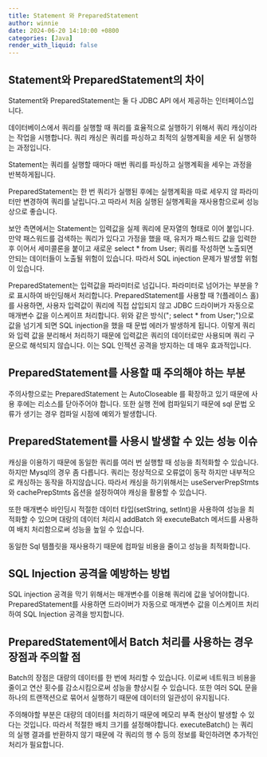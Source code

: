 ```yaml
---
title: Statement 와 PreparedStatement
author: winnie
date: 2024-06-20 14:10:00 +0800
categories: [Java]
render_with_liquid: false
---
```


## Statement와 PreparedStatement의 차이
Statement와 PreparedStatement는 둘 다 JDBC API 에서 제공하는 인터페이스입니다.

데이터베이스에서 쿼리를 실행할 때 쿼리를 효율적으로 실행하기 위해서 쿼리 캐싱이라는 작업을 시행합니다.
쿼리 캐싱은 쿼리를 파싱하고 최적의 실행계획을 세운 뒤 실행하는 과정입니다.

Statement는 쿼리를 실행할 때마다 매번 쿼리를 파싱하고 실행계획을 세우는 과정을 반복하게됩니다.

PreparedStatement는 한 번 쿼리가 실행된 후에는 실행계획을 따로 세우지 않 파라미터만 변경하여 쿼리를 날립니다.고
따라서 처음 실행된 실행계획을 재사용함으로써 성능상으로 좋습니다.

보안 측면에서는 Statement는 입력값을 실제 쿼리에 문자열의 형태로 이어 붙입니다.
만약 패스워드를 검색하는 쿼리가 있다고 가정을 했을 때, 유저가 패스워드 값을 입력한 후 이어서 세미콜론을 붙이고
새로운 select * from User; 쿼리를 작성하면 노출되면 안되는 데이터들이 노출될 위험이 있습니다.
따라서 SQL injection 문제가 발생할 위험이 있습니다.


PreparedStatement는 입력값을 파라미터로 넘깁니다. 파라미터로 넘어가는 부분을 ? 로 표시하여 바인딩해서 처리합니다.
PreparedStatement를 사용할 때 ?(플레이스 홀)를 사용하면, 사용자 입력값이 쿼리에 직접 삽입되지 않고
JDBC 드라이버가 자동으로 매개변수 값을 이스케이프 처리합니다.
위와 같은 방식("; select * from User;")으로 값을 넘기게 되면 SQL injection을 했을 때 문법 에러가 발생하게 됩니다.
이렇게 쿼리와 입력 값을 분리해서 처리하기 때문에 입력값은 쿼리의 데이터로만 사용되며 쿼리 구문으로 해석되지 않습니다.
이는 SQL 인젝션 공격을 방지하는 데 매우 효과적입니다.


## PreparedStatement를 사용할 때 주의해야 하는 부분
주의사항으로는 PreparedStatement 는 AutoCloseable 를 확장하고 있기 때문에 사용 후에는 리소스를 닫아주어야 합니다.
또한 실행 전에 컴파일되기 때문에 sql 문법 오류가 생기는 경우 컴파일 시점에 예외가 발생합니다.


## PreparedStatement를 사용시 발생할 수 있는 성능 이슈
캐싱을 이용하기 때문에 동일한 쿼리를 여러 번 실행할 때 성능을 최적화할 수 있습니다.
하지만 Mysql의 경우 좀 다릅니다.
쿼리는 정상적으로 오류없이 동작 하지만 내부적으로 캐싱하는 동작을 하지않습니다. 따라서 캐싱을 하기위해서는
useServerPrepStmts 와 cachePrepStmts 옵션을 설정하여야 캐싱을 활용할 수 있습니다.

또한 매개변수 바인딩시 적절한 데이터 타입(setString, setInt)을 사용하여 성능을 최적화할 수 있으며
대랑의 데이터 처리시 addBatch 와 executeBatch 메서드를 사용하여 배치 처리함으로써 성능을 높일 수 있습니다.

동일한 Sql 템플릿을 재사용하기 때문에 컴파일 비용을 줄이고 성능을 최적화합니다.


## SQL Injection 공격을 예방하는 방법
SQL injection 공격을 막기 위해서는 매개변수를 이용해 쿼리에 값을 넣어야합니다.
PreparedStatement를 사용하면 드라이버가 자동으로 매개변수 값을 이스케이프 처리하여 SQL Injection 공격을 방지합니다.


## PreparedStatement에서 Batch 처리를 사용하는 경우 장점과 주의할 점
Batch의 장점은 대량의 데이터를 한 번에 처리할 수 있습니다.
이로써 네트워크 비용을 줄이고 연산 횟수를 감소시킴으로써 성능을 향상시킬 수 있습니다.
또한 여러 SQL 문을 하나의 트랜잭션으로 묶어서 실행하기 때문에 데이터의 일관성이 유지됩니다.

주의해야할 부분은 대량의 데이터를 처리하기 때문에 메모리 부족 현상이 발생할 수 있다는 것입니다.
따라서 적절한 배치 크기를 설정해야합니다.
executeBatch() 는 쿼리의 실행 결과를 반환하지 않기 때문에 각 쿼리의 행 수 등의 정보를 확인하려면 추가적인 처리가 필요합니다.



